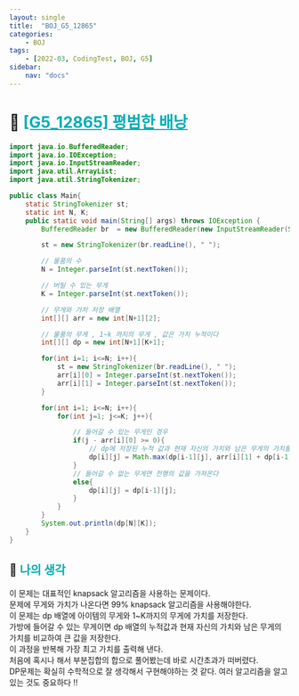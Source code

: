 ```yaml
---
layout: single
title:  "BOJ_G5_12865"
categories: 
    - BOJ
tags: 
    - [2022-03, CodingTest, BOJ, G5]
sidebar:
    nav: "docs"
---
```


# 📁 <b><a style="color:#00adb5" href="https://www.acmicpc.net/problem/12865" target=_blank>[G5_12865] 평범한 배낭</a></b>

```java
import java.io.BufferedReader;
import java.io.IOException;
import java.io.InputStreamReader;
import java.util.ArrayList;
import java.util.StringTokenizer;

public class Main{
    static StringTokenizer st;
    static int N, K;
    public static void main(String[] args) throws IOException {
        BufferedReader br  = new BufferedReader(new InputStreamReader(System.in));

        st = new StringTokenizer(br.readLine(), " ");

        // 물품의 수
        N = Integer.parseInt(st.nextToken());

        // 버틸 수 있는 무게
        K = Integer.parseInt(st.nextToken());

        // 무게와 가치 저장 배열
        int[][] arr = new int[N+1][2];

        // 물품의 무게 , 1~k 까지의 무게 , 값은 가치 누적이다
        int[][] dp = new int[N+1][K+1];

        for(int i=1; i<=N; i++){
            st = new StringTokenizer(br.readLine(), " ");
            arr[i][0] = Integer.parseInt(st.nextToken());
            arr[i][1] = Integer.parseInt(st.nextToken());
        }

        for(int i=1; i<=N; i++){
            for(int j=1; j<=K; j++){

                // 들어갈 수 있는 무게인 경우
                if(j - arr[i][0] >= 0){
                    // dp에 저장된 누적 값과 현재 자신의 가치와 남은 무게의 가치를 비교하여 큰 값을 저장한다
                    dp[i][j] = Math.max(dp[i-1][j], arr[i][1] + dp[i-1][j-arr[i][0]]);
                }
                // 들어갈 수 없는 무게면 전행의 값을 가져온다
                else{
                    dp[i][j] = dp[i-1][j];
                }
            }
        }
        System.out.println(dp[N][K]);
    }
}
```

## 🤔 <b><a style="color:#00adb5">나의 생각</a></b>
이 문제는 대표적인 knapsack 알고리즘을 사용하는 문제이다.<br>
문제에 무게와 가치가 나온다면 99% knapsack 알고리즘을 사용해야한다.<br>
이 문제는 dp 배열에 아이템의 무게와 1~K까지의 무게에 가치를 저장한다. <br>
가방에 들어갈 수 있는 무게이면 dp 배열의 누적값과 현재 자신의 가치와 남은 무게의 가치를 비교하여 큰 값을 저장한다.<br>
이 과정을 반복해 가장 최고 가치를 출력해 낸다.<br>
처음에 혹시나 해서 부분집합의 합으로 풀어봤는데 바로 시간초과가 떠버렸다. <br>
DP문제는 확실히 수학적으로 잘 생각해서 구현해야하는 것 같다. 여러 알고리즘을 알고 있는 것도 중요하다 !!